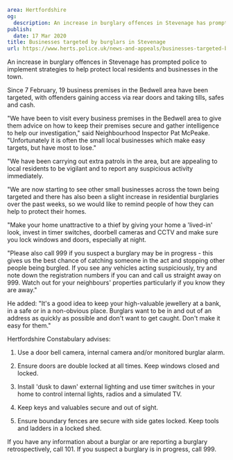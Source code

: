 ```yaml
area: Hertfordshire
og:
  description: An increase in burglary offences in Stevenage has prompted police to implement strategies to help protect local residents and businesses in the town.
publish:
  date: 17 Mar 2020
title: Businesses targeted by burglars in Stevenage
url: https://www.herts.police.uk/news-and-appeals/businesses-targeted-by-burglars-in-stevenage-170320
```

An increase in burglary offences in Stevenage has prompted police to implement strategies to help protect local residents and businesses in the town.

Since 7 February, 19 business premises in the Bedwell area have been targeted, with offenders gaining access via rear doors and taking tills, safes and cash.

"We have been to visit every business premises in the Bedwell area to give them advice on how to keep their premises secure and gather intelligence to help our investigation," said Neighbourhood Inspector Pat McPeake. "Unfortunately it is often the small local businesses which make easy targets, but have most to lose."

"We have been carrying out extra patrols in the area, but are appealing to local residents to be vigilant and to report any suspicious activity immediately.

"We are now starting to see other small businesses across the town being targeted and there has also been a slight increase in residential burglaries over the past weeks, so we would like to remind people of how they can help to protect their homes.

"Make your home unattractive to a thief by giving your home a 'lived-in' look, invest in timer switches, doorbell cameras and CCTV and make sure you lock windows and doors, especially at night.

"Please also call 999 if you suspect a burglary may be in progress - this gives us the best chance of catching someone in the act and stopping other people being burgled. If you see any vehicles acting suspiciously, try and note down the registration numbers if you can and call us straight away on 999. Watch out for your neighbours' properties particularly if you know they are away."

He added: "It's a good idea to keep your high-valuable jewellery at a bank, in a safe or in a non-obvious place. Burglars want to be in and out of an address as quickly as possible and don't want to get caught. Don't make it easy for them."

Hertfordshire Constabulary advises:

1. Use a door bell camera, internal camera and/or monitored burglar alarm.

2. Ensure doors are double locked at all times. Keep windows closed and locked.

3. Install 'dusk to dawn' external lighting and use timer switches in your home to control internal lights, radios and a simulated TV.

4. Keep keys and valuables secure and out of sight.

5. Ensure boundary fences are secure with side gates locked. Keep tools and ladders in a locked shed.

If you have any information about a burglar or are reporting a burglary retrospectively, call 101. If you suspect a burglary is in progress, call 999.
